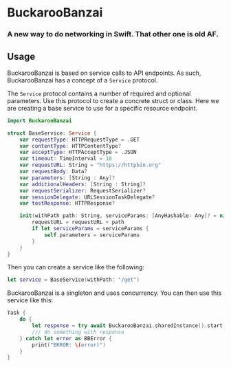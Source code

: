 # BuckarooBanzai
### A new way to do networking in Swift. That other one is old AF.

## Usage
BuckarooBanzai is based on service calls to API endpoints. As such, BuckarooBanzai has a concept of a `Service` protocol.

The `Service` protocol contains a number of required and optional parameters. Use this protocol to create a concrete struct or class. Here we are creating a base service to use for a specific resource endpoint.

```swift
import BuckarooBanzai

struct BaseService: Service {
    var requestType: HTTPRequestType = .GET
    var contentType: HTTPContentType?
    var acceptType: HTTPAcceptType = .JSON
    var timeout: TimeInterval = 10
    var requestURL: String = "https://httpbin.org"
    var requestBody: Data?
    var parameters: [String : Any]?
    var additionalHeaders: [String : String]?
    var requestSerializer: RequestSerializer?
    var sessionDelegate: URLSessionTaskDelegate?
    var testResponse: HTTPResponse?

    init(withPath path: String, serviceParams: [AnyHashable: Any]? = nil) {
        requestURL = requestURL + path
        if let serviceParams = serviceParams {
            self.parameters = serviceParams
        }
    }
}
```
Then you can create a service like the following:
```swift
let service = BaseService(withPath: "/get")
```
BuckarooBanzai is a singleton and uses concurrency. You can then use this service like this:
```swift
Task {
    do {
        let response = try await BuckarooBanzai.sharedInstance().start(service: service)
        /// do something with response
    } catch let error as BBError {
        print("ERROR: \(error)")
    }
}
```